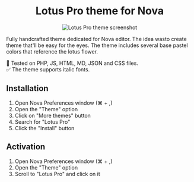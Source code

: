 <h1 align="center">Lotus Pro theme for Nova</h1>

<p align="center">
	<img align="center" src="" alt="Lotus Pro theme screenshot">
</p>

Fully handcrafted theme dedicated for Nova editor. The idea wasto create theme that'll be easy for the eyes. The theme includes several base pastel colors that reference the lotus flower.

🧪 Tested on PHP, JS, HTML, MD, JSON and CSS files.\
✅ The theme supports italic fonts.

## Installation

1. Open Nova Preferences window (⌘ + ,)
2. Open the "Theme" option
3. Click on "More themes" button
4. Search for "Lotus Pro"
5. Click the "Install" button

## Activation

1. Open Nova Preferences window (⌘ + ,)
2. Open the "Theme" option
3. Scroll to "Lotus Pro" and click on it